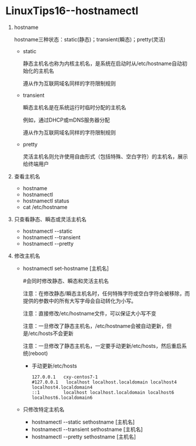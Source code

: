 # LinuxTips16--hostnamectl

1. hostname

   hostname三种状态：static(静态)；transient(瞬态)；pretty(灵活)

   + static

     静态主机名也称为内核主机名，是系统在启动时从/etc/hostname自动初始化的主机名

     遵从作为互联网域名同样的字符限制规则

   + transient

     瞬态主机名是在系统运行时临时分配的主机名

     例如，通过DHCP或mDNS服务器分配

     遵从作为互联网域名同样的字符限制规则

   + pretty

     灵活主机名则允许使用自由形式（包括特殊、空白字符）的主机名，展示给终端用户

2. 查看主机名
   + hostname
   + hostnamectl
   + hostnamectl status
   + cat /etc/hostname

3. 只查看静态、瞬态或灵活主机名
   + hostnamectl --static
   + hostnamectl --transient
   + hostnamectl --pretty

4. 修改主机名

   + hostnamectl set-hostname [主机名]

     #会同时修改静态、瞬态和灵活主机名

     注意：在修改静态/瞬态主机名时，任何特殊字符或空白字符会被移除，而提供的参数中的所有大写字母会自动转化为小写。

     注意：直接修改/etc/hostname文件，可以保证大小写不变

     注意：一旦修改了静态主机名，/etc/hostname会被自动更新，但是/etc/hosts不会更新

     注意：一旦修改了静态主机名，一定要手动更新/etc/hosts，然后重启系统(reboot)

     + 手动更新/etc/hosts

       ```
       127.0.0.1   cxy-centos7-1
       #127.0.0.1   localhost localhost.localdomain localhost4 localhost4.localdomain4
       ::1         localhost localhost.localdomain localhost6 localhost6.localdomain6
       ```

   + 只修改特定主机名
     + hostnamectl --static sethostname [主机名]
     + hostnamectl --transient sethostname [主机名]
     + hostnamectl --pretty sethostname [主机名]